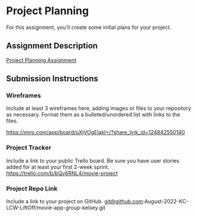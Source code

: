 # Project Planning
For this assignment, you'll create some initial plans for your project.

## Assignment Description
[Project Planning Assignment](https://education.launchcode.org/liftoff/modules/assignments/project-planning)

## Submission Instructions

### Wireframes

Include at least 3 wireframes here, adding images or files to your repository as necessary. Format them as a bulleted/unordered list with links to the files.

https://miro.com/app/board/uXjVOgElakI=/?share_link_id=124842550140

### Project Tracker

Include a link to your public Trello board. Be sure you have user stories added for at least your first 2-week sprint.
https://trello.com/b/bQv6RNL4/movie-project

### Project Repo Link

Include a link to your project on GitHub.
git@github.com:August-2022-KC-LCW-LiftOff/movie-app-group-kelsey.git
